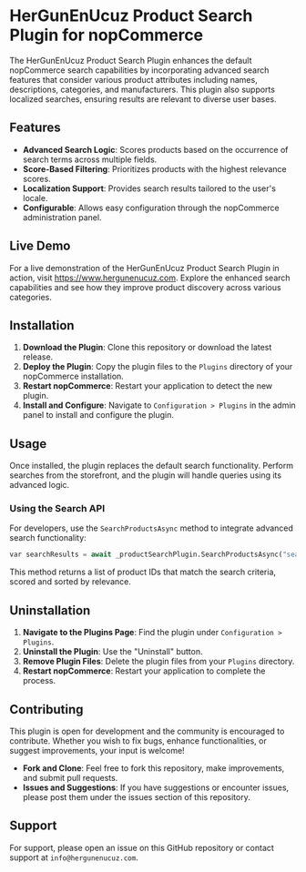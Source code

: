 
# HerGunEnUcuz Product Search Plugin for nopCommerce

The HerGunEnUcuz Product Search Plugin enhances the default nopCommerce search capabilities by incorporating advanced search features that consider various product attributes including names, descriptions, categories, and manufacturers. This plugin also supports localized searches, ensuring results are relevant to diverse user bases.

## Features

- **Advanced Search Logic**: Scores products based on the occurrence of search terms across multiple fields.
- **Score-Based Filtering**: Prioritizes products with the highest relevance scores.
- **Localization Support**: Provides search results tailored to the user's locale.
- **Configurable**: Allows easy configuration through the nopCommerce administration panel.

## Live Demo
For a live demonstration of the HerGunEnUcuz Product Search Plugin in action, visit https://www.hergunenucuz.com. Explore the enhanced search capabilities and see how they improve product discovery across various categories.

## Installation

1. **Download the Plugin**: Clone this repository or download the latest release.
2. **Deploy the Plugin**: Copy the plugin files to the `Plugins` directory of your nopCommerce installation.
3. **Restart nopCommerce**: Restart your application to detect the new plugin.
4. **Install and Configure**: Navigate to `Configuration > Plugins` in the admin panel to install and configure the plugin.

## Usage

Once installed, the plugin replaces the default search functionality. Perform searches from the storefront, and the plugin will handle queries using its advanced logic.

### Using the Search API

For developers, use the `SearchProductsAsync` method to integrate advanced search functionality:

```python
var searchResults = await _productSearchPlugin.SearchProductsAsync("search query", true);
```

This method returns a list of product IDs that match the search criteria, scored and sorted by relevance.

## Uninstallation

1. **Navigate to the Plugins Page**: Find the plugin under `Configuration > Plugins`.
2. **Uninstall the Plugin**: Use the "Uninstall" button.
3. **Remove Plugin Files**: Delete the plugin files from your `Plugins` directory.
4. **Restart nopCommerce**: Restart your application to complete the process.

## Contributing

This plugin is open for development and the community is encouraged to contribute. Whether you wish to fix bugs, enhance functionalities, or suggest improvements, your input is welcome!

- **Fork and Clone**: Feel free to fork this repository, make improvements, and submit pull requests.
- **Issues and Suggestions**: If you have suggestions or encounter issues, please post them under the issues section of this repository.

## Support

For support, please open an issue on this GitHub repository or contact support at `info@hergunenucuz.com`.
